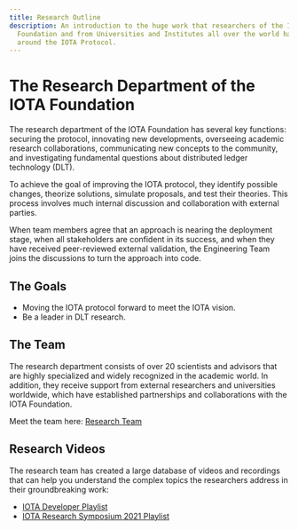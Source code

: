 ```yaml
---
title: Research Outline
description: An introduction to the huge work that researchers of the IOTA
  Foundation and from Universities and Institutes all over the world have done
  around the IOTA Protocol.
---
```


# The Research Department of the IOTA Foundation

The research department of the IOTA Foundation has several key functions: securing the protocol, innovating new developments, overseeing academic research collaborations, communicating new concepts to the community, and investigating fundamental questions about distributed ledger technology (DLT).

To achieve the goal of improving the IOTA protocol, they identify possible changes, theorize solutions, simulate proposals, and test their theories. This process involves much internal discussion and collaboration with external parties.

When team members agree that an approach is nearing the deployment stage, when all stakeholders are confident in its success, and when they have received peer-reviewed external validation, the Engineering Team joins the discussions to turn the approach into code.

## The Goals

- Moving the IOTA protocol forward to meet the IOTA vision.
- Be a leader in DLT research.

## The Team

The research department consists of over 20 scientists and advisors that are highly specialized and widely recognized in the academic world. In addition, they receive support from external researchers and universities worldwide, which have established partnerships and collaborations with the IOTA Foundation.

Meet the team here: [Research Team](https://www.iota.org/foundation/researcher-profiles)

## Research Videos

The research team has created a large database of videos and recordings that can help you understand the complex topics the researchers address in their groundbreaking work:

- [IOTA Developer Playlist](https://www.youtube.com/playlist?list=PLMbc46iGTB_TIkwgBrAMSi4NbjPKkxrr4)
- [IOTA Research Symposium 2021 Playlist](https://www.youtube.com/playlist?list=PLMbc46iGTB_Q7KAFXnQTFOn5keU2yDOXU)
